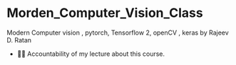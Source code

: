 # Morden_Computer_Vision_Class
Modern Computer vision , pytorch, Tensorflow 2, openCV , keras by Rajeev D. Ratan

-  👨‍💻 Accountability of my lecture about this course.
